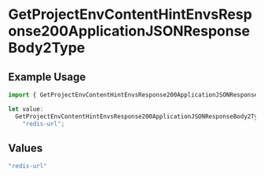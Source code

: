 # GetProjectEnvContentHintEnvsResponse200ApplicationJSONResponseBody2Type

## Example Usage

```typescript
import { GetProjectEnvContentHintEnvsResponse200ApplicationJSONResponseBody2Type } from "@simplesagar/vercel/models/getprojectenvop.js";

let value:
  GetProjectEnvContentHintEnvsResponse200ApplicationJSONResponseBody2Type =
    "redis-url";
```

## Values

```typescript
"redis-url"
```